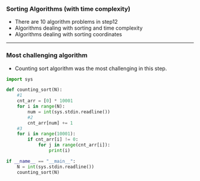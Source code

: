 ### Sorting Algorithms (with time complexity)

- There are 10 algorithm problems in step12
- Algorithms dealing with sorting and time complexity
- Algorithms dealing with sorting coordinates
---
### Most challenging algorithm

- Counting sort algorithm was the most challenging in this step.
```python
import sys

def counting_sort(N):
    #1
    cnt_arr = [0] * 10001
    for i in range(N):
        num = int(sys.stdin.readline())
        #2
        cnt_arr[num] += 1
    #3
    for i in range(10001):
        if cnt_arr[i] != 0:
            for j in range(cnt_arr[i]):
                print(i)

if __name__ == "__main__":
    N = int(sys.stdin.readline())
    counting_sort(N)
```


